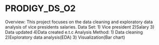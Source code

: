 # PRODIGY_DS_O2
Overview: This project focuses on the data cleaning and exploratory data analysis of vice presidents salaries.
Data Set: 1) Vice president 2)Salary 3) Data updated 4)Data created e.t.c
Analysis Method: 1) Data cleaning 2)Exploratory data analysis(EDA) 3) Visualization(Bar chart)
